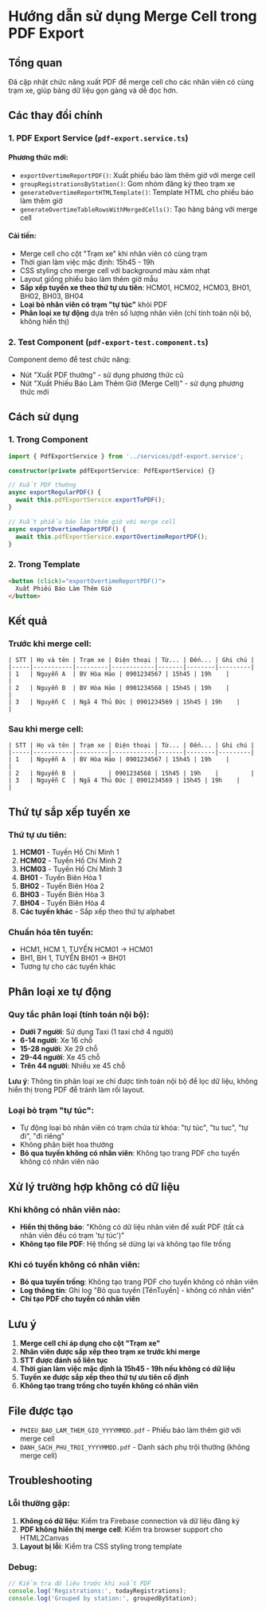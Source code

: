 # Hướng dẫn sử dụng Merge Cell trong PDF Export

## Tổng quan
Đã cập nhật chức năng xuất PDF để merge cell cho các nhân viên có cùng trạm xe, giúp bảng dữ liệu gọn gàng và dễ đọc hơn.

## Các thay đổi chính

### 1. PDF Export Service (`pdf-export.service.ts`)

#### Phương thức mới:
- `exportOvertimeReportPDF()`: Xuất phiếu báo làm thêm giờ với merge cell
- `groupRegistrationsByStation()`: Gom nhóm đăng ký theo trạm xe
- `generateOvertimeReportHTMLTemplate()`: Template HTML cho phiếu báo làm thêm giờ
- `generateOvertimeTableRowsWithMergedCells()`: Tạo hàng bảng với merge cell

#### Cải tiến:
- Merge cell cho cột "Trạm xe" khi nhân viên có cùng trạm
- Thời gian làm việc mặc định: 15h45 - 19h
- CSS styling cho merge cell với background màu xám nhạt
- Layout giống phiếu báo làm thêm giờ mẫu
- **Sắp xếp tuyến xe theo thứ tự ưu tiên**: HCM01, HCM02, HCM03, BH01, BH02, BH03, BH04
- **Loại bỏ nhân viên có trạm "tự túc"** khỏi PDF
- **Phân loại xe tự động** dựa trên số lượng nhân viên (chỉ tính toán nội bộ, không hiển thị)

### 2. Test Component (`pdf-export-test.component.ts`)

Component demo để test chức năng:
- Nút "Xuất PDF thường" - sử dụng phương thức cũ
- Nút "Xuất Phiếu Báo Làm Thêm Giờ (Merge Cell)" - sử dụng phương thức mới

## Cách sử dụng

### 1. Trong Component
```typescript
import { PdfExportService } from '../services/pdf-export.service';

constructor(private pdfExportService: PdfExportService) {}

// Xuất PDF thường
async exportRegularPDF() {
  await this.pdfExportService.exportToPDF();
}

// Xuất phiếu báo làm thêm giờ với merge cell
async exportOvertimeReportPDF() {
  await this.pdfExportService.exportOvertimeReportPDF();
}
```

### 2. Trong Template
```html
<button (click)="exportOvertimeReportPDF()">
  Xuất Phiếu Báo Làm Thêm Giờ
</button>
```

## Kết quả

### Trước khi merge cell:
```
| STT | Họ và tên | Trạm xe | Điện thoại | Từ... | Đến... | Ghi chú |
|-----|-----------|---------|------------|-------|--------|---------|
| 1   | Nguyễn A  | BV Hòa Hảo | 0901234567 | 15h45 | 19h    |         |
| 2   | Nguyễn B  | BV Hòa Hảo | 0901234568 | 15h45 | 19h    |         |
| 3   | Nguyễn C  | Ngã 4 Thủ Đức | 0901234569 | 15h45 | 19h    |         |
```

### Sau khi merge cell:
```
| STT | Họ và tên | Trạm xe | Điện thoại | Từ... | Đến... | Ghi chú |
|-----|-----------|---------|------------|-------|--------|---------|
| 1   | Nguyễn A  | BV Hòa Hảo | 0901234567 | 15h45 | 19h    |         |
| 2   | Nguyễn B  |         | 0901234568 | 15h45 | 19h    |         |
| 3   | Nguyễn C  | Ngã 4 Thủ Đức | 0901234569 | 15h45 | 19h    |         |
```

## Thứ tự sắp xếp tuyến xe

### Thứ tự ưu tiên:
1. **HCM01** - Tuyến Hồ Chí Minh 1
2. **HCM02** - Tuyến Hồ Chí Minh 2  
3. **HCM03** - Tuyến Hồ Chí Minh 3
4. **BH01** - Tuyến Biên Hòa 1
5. **BH02** - Tuyến Biên Hòa 2
6. **BH03** - Tuyến Biên Hòa 3
7. **BH04** - Tuyến Biên Hòa 4
8. **Các tuyến khác** - Sắp xếp theo thứ tự alphabet

### Chuẩn hóa tên tuyến:
- HCM1, HCM 1, TUYẾN HCM01 → HCM01
- BH1, BH 1, TUYẾN BH01 → BH01
- Tương tự cho các tuyến khác

## Phân loại xe tự động

### Quy tắc phân loại (tính toán nội bộ):
- **Dưới 7 người**: Sử dụng Taxi (1 taxi chở 4 người)
- **6-14 người**: Xe 16 chỗ
- **15-28 người**: Xe 29 chỗ  
- **29-44 người**: Xe 45 chỗ
- **Trên 44 người**: Nhiều xe 45 chỗ

**Lưu ý**: Thông tin phân loại xe chỉ được tính toán nội bộ để lọc dữ liệu, không hiển thị trong PDF để tránh làm rối layout.

### Loại bỏ trạm "tự túc":
- Tự động loại bỏ nhân viên có trạm chứa từ khóa: "tự túc", "tu tuc", "tự đi", "đi riêng"
- Không phân biệt hoa thường
- **Bỏ qua tuyến không có nhân viên**: Không tạo trang PDF cho tuyến không có nhân viên nào

## Xử lý trường hợp không có dữ liệu

### Khi không có nhân viên nào:
- **Hiển thị thông báo**: "Không có dữ liệu nhân viên để xuất PDF (tất cả nhân viên đều có trạm 'tự túc')"
- **Không tạo file PDF**: Hệ thống sẽ dừng lại và không tạo file trống

### Khi có tuyến không có nhân viên:
- **Bỏ qua tuyến trống**: Không tạo trang PDF cho tuyến không có nhân viên
- **Log thông tin**: Ghi log "Bỏ qua tuyến [TênTuyến] - không có nhân viên"
- **Chỉ tạo PDF cho tuyến có nhân viên**

## Lưu ý

1. **Merge cell chỉ áp dụng cho cột "Trạm xe"**
2. **Nhân viên được sắp xếp theo trạm xe trước khi merge**
3. **STT được đánh số liên tục**
4. **Thời gian làm việc mặc định là 15h45 - 19h nếu không có dữ liệu**
5. **Tuyến xe được sắp xếp theo thứ tự ưu tiên cố định**
6. **Không tạo trang trống cho tuyến không có nhân viên**

## File được tạo

- `PHIEU_BAO_LAM_THEM_GIO_YYYYMMDD.pdf` - Phiếu báo làm thêm giờ với merge cell
- `DANH_SACH_PHU_TROI_YYYYMMDD.pdf` - Danh sách phụ trội thường (không merge cell)

## Troubleshooting

### Lỗi thường gặp:
1. **Không có dữ liệu**: Kiểm tra Firebase connection và dữ liệu đăng ký
2. **PDF không hiển thị merge cell**: Kiểm tra browser support cho HTML2Canvas
3. **Layout bị lỗi**: Kiểm tra CSS styling trong template

### Debug:
```typescript
// Kiểm tra dữ liệu trước khi xuất PDF
console.log('Registrations:', todayRegistrations);
console.log('Grouped by station:', groupedByStation);
```
